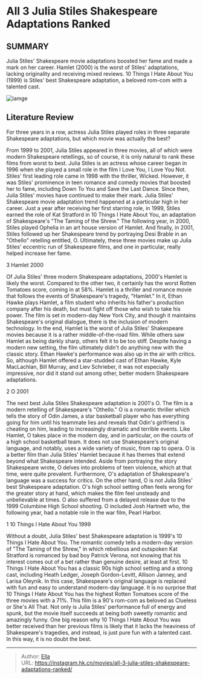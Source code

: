 # All 3 Julia Stiles Shakespeare Adaptations Ranked


## SUMMARY 


 Julia Stiles&#39; Shakespeare movie adaptations boosted her fame and made a mark on her career. 
Hamlet 
(2000) is the worst of Stiles&#39; adaptations, lacking originality and receiving mixed reviews. 
10 Things I Hate About You
 (1999) is Stiles&#39; best Shakespeare adaptation, a beloved rom-com with a talented cast. 

![iamge](https://static1.srcdn.com/wordpress/wp-content/uploads/2022/02/Julia-Stiles-10-Things-I-Hate-About-You.jpg)

## Literature Review

For three years in a row, actress Julia Stiles played roles in three separate Shakespeare adaptations, but which movie was actually the best?




From 1999 to 2001, Julia Stiles appeared in three movies, all of which were modern Shakespeare retellings, so of course, it is only natural to rank these films from worst to best. Julia Stiles is an actress whose career began in 1996 when she played a small role in the film I Love You, I Love You Not. Stiles&#39; first leading role came in 1998 with the thriller, Wicked. However, it was Stiles&#39; prominence in teen romance and comedy movies that boosted her to fame, including Down To You and Save the Last Dance. Since then, Julia Stiles&#39; movies have continued to make their mark.
Julia Stiles&#39; Shakespeare movie adaptation trend happened at a particular high in her career. Just a year after receiving her first starring role, in 1999, Stiles earned the role of Kat Stratford in 10 Things I Hate About You, an adaptation of Shakespeare&#39;s &#34;The Taming of the Shrew.&#34; The following year, in 2000, Stiles played Ophelia in an art house version of Hamlet. And finally, in 2001, Stiles followed up her Shakespeare trend by portraying Desi Brable in an &#34;Othello&#34; retelling entitled, O. Ultimately, these three movies make up Julia Stiles&#39; eccentric run of Shakespeare films, and one in particular, really helped increase her fame.









 








 3  Hamlet 
2000
        

Of Julia Stiles&#39; three modern Shakespeare adaptations, 2000&#39;s Hamlet is likely the worst. Compared to the other two, it certainly has the worst Rotten Tomatoes score, coming in at 58%. Hamlet is a thriller and romance movie that follows the events of Shakespeare&#39;s tragedy, &#34;Hamlet.&#34; In it, Ethan Hawke plays Hamlet, a film student who inherits his father&#39;s production company after his death, but must fight off those who wish to take his power. The film is set in modern-day New York City, and though it maintains Shakespeare&#39;s original dialogue, there is the inclusion of modern technology.
In the end, Hamlet is the worst of Julia Stiles&#39; Shakespeare movies because it is a rather middle-of-the-road film. While others saw Hamlet as being darkly sharp, others felt it to be too stiff. Despite having a modern new setting, the film ultimately didn&#39;t do anything new with the classic story. Ethan Hawke&#39;s performance was also up in the air with critics. So, although Hamlet offered a star-studded cast of Ethan Hawke, Kyle MacLachlan, Bill Murray, and Liev Schrieber, it was not especially impressive, nor did it stand out among other, better modern Shakespeare adaptations.





 2  O 
2001
        

The next best Julia Stiles Shakespeare adaptation is 2001&#39;s O. The film is a modern retelling of Shakespeare&#39;s &#34;Othello.&#34; O is a romantic thriller which tells the story of Odin James, a star basketball player who has everything going for him until his teammate lies and reveals that Odin&#39;s girlfriend is cheating on him, leading to increasingly dramatic and terrible events. Like Hamlet, O takes place in the modern day, and in particular, on the courts of a high school basketball team. It does not use Shakespeare&#39;s original language, and notably, uses a wide variety of music, from rap to opera.
O is a better film than Julia Stiles&#39; Hamlet because it has themes that extend beyond what Shakespeare intended. Aside from portraying the story Shakespeare wrote, O delves into problems of teen violence, which at that time, were quite prevalent. Furthermore, O&#39;s adaptation of Shakespeare&#39;s language was a success for critics. On the other hand, O is not Julia Stiles&#39; best Shakespeare adaptation. O&#39;s high school setting often feels wrong for the greater story at hand, which makes the film feel unsteady and unbelievable at times. O also suffered from a delayed release due to the 1999 Columbine High School shooting.
O included Josh Hartnett who, the following year, had a notable role in the war film, Pearl Harbor.  






 1  10 Things I Hate About You 
1999


 







Without a doubt, Julia Stiles&#39; best Shakespeare adaptation is 1999&#39;s 10 Things I Hate About You. The romantic comedy tells a modern-day version of &#34;The Taming of the Shrew,&#34; in which rebellious and outspoken Kat Stratford is romanced by bad boy Patrick Verona, not knowing that his interest comes out of a bet rather than genuine desire, at least at first. 10 Things I Hate About You has a classic 90s high school setting and a strong cast, including Heath Ledger, Joseph Gordon-Levitt, Allison Janney, and Larisa Oleynik. In this case, Shakespeare&#39;s original language is replaced with fun and easy to understand modern-day language.
It is no surprise that 10 Things I Hate About You has the highest Rotten Tomatoes score of the three movies with a 71%. This film is a 90&#39;s rom-com as beloved as Clueless or She&#39;s All That. Not only is Julia Stiles&#39; performance full of energy and spunk, but the movie itself succeeds at being both sweetly romantic and amazingly funny. One big reason why 10 Things I Hate About You was better received than her previous films is likely that it lacks the heaviness of Shakespeare&#39;s tragedies, and instead, is just pure fun with a talented cast. In this way, it is no doubt the best.

---

> Author: [Ella](https://instagram.hk.cn/)  
> URL: https://instagram.hk.cn/movies/all-3-julia-stiles-shakespeare-adaptations-ranked/  

